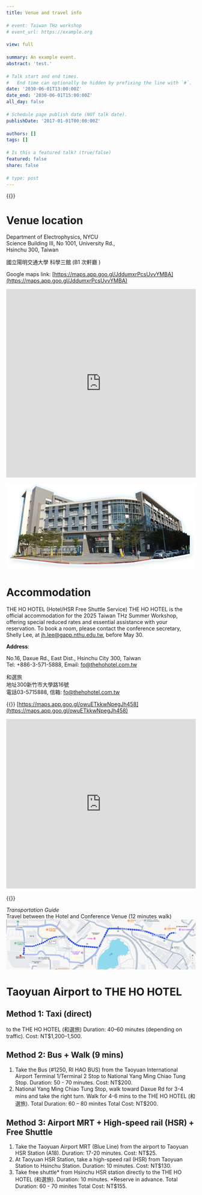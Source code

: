 ```yaml
---
title: Venue and travel info

# event: Taiwan THz workshop
# event_url: https://example.org

view: full

summary: An example event.
abstract: 'test.'

# Talk start and end times.
#   End time can optionally be hidden by prefixing the line with `#`.
date: '2030-06-01T13:00:00Z'
date_end: '2030-06-01T15:00:00Z'
all_day: false

# Schedule page publish date (NOT talk date).
publishDate: '2017-01-01T00:00:00Z'

authors: []
tags: []

# Is this a featured talk? (true/false)
featured: false
share: false

# type: post
---
```


{{<toc>}}


<div2>



# Venue location

Department of Electrophysics, NYCU <br>
Science Building III, No 1001, University Rd., <br>
 Hsinchu 300, Taiwan <br> 

國立陽明交通大學 科學三館 (B1 次軒廳 )

Google maps link: [https://maps.app.goo.gl/JddumxrPcsUvvYMBA](https://maps.app.goo.gl/JddumxrPcsUvvYMBA)

<iframe class="map" src="https://www.google.com/maps/embed?pb=!1m18!1m12!1m3!1d1076.8897928418323!2d120.99553390008968!3d24.788230310415784!2m3!1f0!2f0!3f0!3m2!1i1024!2i768!4f13.1!3m3!1m2!1s0x3468360f064733d5%3A0xd33f1dde69784a93!2z5ZyL56uL6Zm95piO5Lqk6YCa5aSn5a2456eR5a245LiJ6aSo!5e0!3m2!1sen!2stw!4v1741933490746!5m2!1sen!2stw" width="100%" height="500px" style="border:0;" loading="lazy" referrerpolicy="no-referrer-when-downgrade"></iframe>

![Venue picture](./image6.png)

# Accommodation 

THE HO HOTEL (Hotel/HSR Free Shuttle Service)
THE HO HOTEL is the official accommodation for the 2025 Taiwan THz Summer Workshop, offering special reduced rates and essential assistance with your reservation. To book a room, please contact the conference secretary, Shelly Lee, at [jh.lee@gapp.nthu.edu.tw](mailto:jh.lee@gapp.nthu.edu.tw), before May 30.


**Address**: 

No.16, Daxue Rd., East Dist., Hsinchu City 300, Taiwan <br> 
Tel: +886-3-571-5888, Email: [fo@thehohotel.com.tw](mailto:fo@thehohotel.com.tw)


和選旅 <br> 
地址300新竹市大學路16號 <br> 
電話03-5715888, 信箱: [fo@thehohotel.com.tw](mailto:fo@thehohotel.com.tw)

{{<spoiler text="👉 Click to show google map" >}}
[https://maps.app.goo.gl/owuETkkwNpegJh458](https://maps.app.goo.gl/owuETkkwNpegJh458)

<iframe class="map" src="https://www.google.com/maps/embed?pb=!1m14!1m8!1m3!1d3622.1742660481636!2d121.003074!3d24.7894856!3m2!1i1024!2i768!4f13.1!3m3!1m2!1s0x34683611702a8d29%3A0x14d723a17b87912f!2sTHE%20HO%20HOTEL!5e0!3m2!1sen!2stw!4v1742782804983!5m2!1sen!2stw" width="100%" height="450" style="border:0;" allowfullscreen="" loading="lazy" referrerpolicy="no-referrer-when-downgrade"></iframe> 

{{</spoiler>}}


*Transportation Guide* <br>
Travel between the Hotel and Conference Venue (12 minutes walk)
![transport_guide](./image7.png)





# Taoyuan Airport to THE HO HOTEL

## Method 1: Taxi (direct)
to the THE HO HOTEL (和選旅)
Duration: 40–60 minutes (depending on traffic).
Cost: NT$1,200–1,500.

## Method 2: Bus + Walk (9 mins)
1. Take the Bus (#1250, RI HAO BUS) from the Taoyuan International Airport Terminal 1/Terminal 2 Stop to National Yang Ming Chiao Tung Stop. Duration: 50 - 70 minutes. Cost: NT$200. 
2. National Yang Ming Chiao Tung Stop, walk toward Daxue Rd for 3-4 mins and take the right turn.  Walk for 4-6 mins to the THE HO HOTEL (和選旅). 
Total Duration:  60 – 80 minites 
Total Cost:  NT$200.

## Method 3: Airport MRT + High-speed rail (HSR) + Free Shuttle 
1. Take the Taoyuan Airport MRT (Blue Line) from the airport to Taoyuan HSR Station (A18). Duration: 17-20 minutes. Cost: NT$25. 
2. At Taoyuan HSR Station, take a high-speed rail (HSR) from Taoyuan Station to Hsinchu Station. Duration: 10 minutes. Cost: NT$130.
3. Take free shuttle* from Hsinchu HSR station directly to the THE HO HOTEL (和選旅).  Duration: 10 minutes. *Reserve in advance.
Total Duration:  60 - 70 minites 
Total Cost:  NT$155.



</div2>
